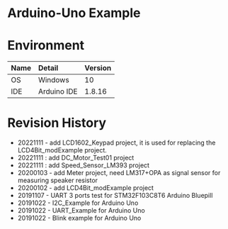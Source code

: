 # Arduino-Uno Example

# Environment
| Name               | Detail        | Version |
| :----------------- | :------------ | :------ |
| OS                 | Windows       | 10      |
| IDE                | Arduino IDE   | 1.8.16  |

# Revision History

- 20221111 - add LCD1602_Keypad project, it is used for replacing the LCD4Bit_modExample project.
- 20221111 : add DC_Motor_Test01 project
- 20221111 : add Speed_Sensor_LM393 project
- 20200103 - add Meter project, need LM317+OPA as signal sensor for measuring speaker resistor
- 20200102 - add LCD4Bit_modExample project
- 20191107 - UART 3 ports test for STM32F103C8T6 Arduino Bluepill
- 20191022 - I2C_Example for Arduino Uno
- 20191022 - UART_Example for Arduino Uno
- 20191022 - Blink example for Arduino Uno
